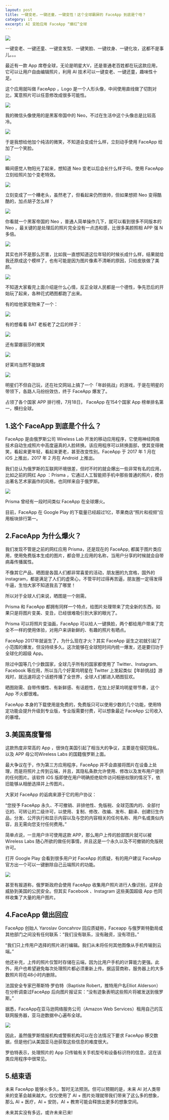 ```yaml
---
layout: post
title: 一键变老，一键还童，一键变性！这个全球霸屏的 FaceApp 到底是个啥？
category: it
excerpt: AI 变脸应用 FaceApp “爆红”全球
---
```


![](/assets/images/2019/it/face01.jpeg)

一键变老、一键还童、一键变发型、一键笑脸、一键纹身、一键化妆，这都不是事儿。。。

最近有一款 App 席卷全球，无论是明星大V，还是普通老百姓都在玩这款应用，它可以让用户自由编辑照片，利用 AI 技术可以一键变老、一键还童，趣味性十足。

这个应用就叫做 FaceApp ，Logo 是一个人形头像，中间使用直线做了切割对比，寓意照片可以任意修改成很多可能性。

![](/assets/images/2019/it/face02.jpeg)

我的微信头像使用的是黑客帝国中的 Neo，不过在生活中这个头像总是比较高冷。

![](/assets/images/2019/it/face03.png)

于是我想给他加个纯洁的微笑，不知道会变成什么样，立刻动手使用 FaceApp 给加了一个笑脸。

![](/assets/images/2019/it/face04.png)

瞬间感觉人物阳光了起来，想知道 Neo 变老以后会长什么样子吗，使用  FaceApp 立刻给照片加个变老特效。

![](/assets/images/2019/it/face05.png)

立刻变成了一个糟老头，虽然老了，但看起来仍然很帅，但如果想把 Neo 变得酷酷的，加点胡子怎么样？

![](/assets/images/2019/it/face06.png)

你看就一个黑客帝国的 Neo ，普通人简单操作几下，就可以看到很多不同版本的 Neo ，最关键的是处理后的照片完全没有一点违和感，比很多美颜照相 APP 强 N 多倍。

![](/assets/images/2019/it/face07.png)

其实也并不是那么厉害，比如我一直想知道这位年轻的时候长成什么样，结果就给我还原成这个模样了，也有可能是因为图片像素不清晰的原因，只给皮肤做了美颜。

![](/assets/images/2019/it/face08.png)

不知道大家看完上面介绍是什么心情，反正全球人民都是一个德性，争先恐后的开始玩了起来，各种花式晒图都跑了出来。

有的给他家宠物来了一个：

![](/assets/images/2019/it/face09.png)

有的想看看 BAT 老板老了之后的样子：

![](/assets/images/2019/it/face10.png)

还有蒙娜丽莎的微笑

![](/assets/images/2019/it/face11.png)

好莱坞当然不能缺席

![](/assets/images/2019/it/face12.png)

明星们不但自己玩，还在社交网站上搞了一个「年龄挑战」的游戏，于是在明星的带领下，各路人马纷纷效仿，终于 FaceApp 爆发了。

占领了各个国家 APP 排行榜，7月18日， FaceApp  在154个国家 App 榜单排名第一，横扫全球。

## 1.这个 FaceApp 到底是个什么？

FaceApp 是由俄罗斯公司 Wireless Lab 开发的移动应用程序，它使用神经网络技术自动生成照片中高度逼真的人脸转换。该应用程序可以转换面部，使其变得微笑，看起来更年轻，看起来更老，甚至改变性别。FaceApp 于 2017 年 1 月在 iOS 上推出，2017 年 2 月在 Android 上推出。

我们总认为俄罗斯的互联网环境很差，但时不时的就会爆出一些非常有名的应用，比如之前的网红 App ：Prisma ，它通过人工智能把手机中那些普通的照片，模仿出著名艺术家画作的风格，也同样来自于俄罗斯。

![](/assets/images/2019/it/face13.png)

Prisma 曾经有一段时间类似 FaceApp 在全球爆火。

目前，FaceApp 在 Google Play 的下载量已经超过1亿，苹果商店“照片和视频”应用板块排行第一。

## 2.FaceApp 为什么爆火？

我们发现不管是之前的网红应用 Prisma，还是现在的 FaceApp, 都属于图片类应用，使用免费版本生成的图片，都会带上应用的名称，当用户分享的时候就会自带病毒传播属性。

不像其它产品，晒图是各国人们都非常喜爱的活动，朋友圈的九宫格，国外的 instagram，都是满足了人们的虚荣心，不管平时过得再苦逼，朋友圈一定得发得牛逼，生怕大家不知道我去了哪里！

所以对于全球人们来说，晒图是一个刚需。

Prisma 和  FaceApp 都拥有同样一个特点，给图片处理带来了完全新的东西，如果只是将图片变美、变丑，已经很难吸引到大家的眼光了。

Prisma 可以将照片变油画，FaceApp 可以给人一键换脸，两个都给用户带来了完全不一样的使用体验，对用户来讲新鲜的、有趣的照片有晒点。

FaceApp 2017年就诞生了，为什么现在才火？其实 FaceApp 诞生之初就引起了小范围的爆发，但没持续多久。这次能够在全球短时间内统一爆发，还是要归功于全球化的超级 App。

除过中国等几个少数国家，全球几乎所有的国家都使用了 Twitter、Instagram、Facebook 等应用，所以当几个好莱坞明星在 Twitter 上发起类似【年龄挑战】游戏时，就迅速将这个话题传播了全世界，全球人们都进入晒图狂欢。

晒图刚需、自带传播性、有新鲜感、有话题性，在加上好莱坞明星带节奏，这个 App 不火都很难。

FaceApp 本身的下载使用是免费的，免费版只可以使用少数的几个功能，使用特定功能会提升升级到专业版，专业版需要付费，可以想象最近 FaceApp 公司收入的暴增。

## 3.美国高度警惕

这款热度非常高的 App ，很快在美国引起了相当大的争议，主要是在侵犯隐私，以及 APP 母公司Wireless Labs 的国籍俄罗斯上面。

最大争议在于，作为第三方应用程序，FaceApp 并不会直接将图片在设备上处理，而是将照片上传到云端，并且，其隐私条款允许使用、修改以及发布用户提供的任何图片。该软件 iOS 版即使在用户明确拒绝软件访问相册权限的情况下，依旧能够从相册选择并上传图片。

大家对 FaceApp 的诟病来源于它的用户协议：

“您授予 FaceApp 永久、不可撤销、非排他性、免版税、全球范围内的、全部付讫的、可转让的二级许可，以使用、复制、修改、改编、发布、翻译、创建衍生作品，分发、公开执行和显示内容以及与您的内容相关的任何名称、用户名或类似内容，且无需向您支付任何费用。”

简单点说，一旦用户许可使用这款 APP，那么用户上传的脸部图片就可以被 Wireless Labs 随心所欲的做任何事情，并且这是一个永久以及不可撤销的免版税许可。

打开 Google Play 会看到很多用户对  FaceApp 的质疑，有的用户建议  FaceApp 官方出一个可以一键删除自己云端照片的功能。

![](/assets/images/2019/it/face14.png)

甚至有报道称，俄罗斯政府会使用  FaceApp 收集用户照片进行人像识别，这样会威胁到美国的公民安全。但其实 Facebook 、Instagram 这些美国超级 App 也同样收集了大量的用户图片。

## 4.FaceApp 做出回应

FaceApp 创始人 Yaroslav Goncahrov 回应质疑称，Faceapp 与俄罗斯特勤局或其他部门之间没有任何联系：“我们没有联系，没有融资，没有项目。”

“我们只上传用户选择的照片进行编辑。我们从未将任何其他图像从手机传输到云端。”

他还补充，上传的照片仅暂时存储在云端，因为比用户手机的计算能力更强。此外，用户也希望避免每次处理照片都必须重新上传。据运营商称，服务器上的大多数照片将在48小时内删除。

法国安全专家巴蒂斯特·罗伯特（Baptiste Robert，推特用户名Elliot Alderson）在分析调查过FaceApp 后向图片报证实：“没有迹象表明这些照片将被发送到俄罗斯。”

据悉，FaceApp在亚马逊网络服务公司（Amazon Web Services）租用自己的互联网服务器，亚马逊数据中心遍布全球。

![](/assets/images/2019/it/face15.png)

因此，虽然俄罗斯情报机构或警察机构可以在合法情况下要求 FaceApp 移交数据，但是他们从美国亚马逊获取这些信息的难度很大。

罗伯特表示，处理照片的 App 只传输有关手机型号和设备标识符的信息，这在该类应用程序中很常见。

## 5.结束语

未来  FaceApp 能够火多久，暂时无法预测。但可以预期的是，未来 AI 对人类带来的变革会越来越大。仅仅使用了 AI + 图片处理就带我们带来了这么多的想象，那么 AI + 医疗，AI + 安防，AI + 教育可能会释放出更多的想象空间。

未来其实没有多远，或许未来已来!



